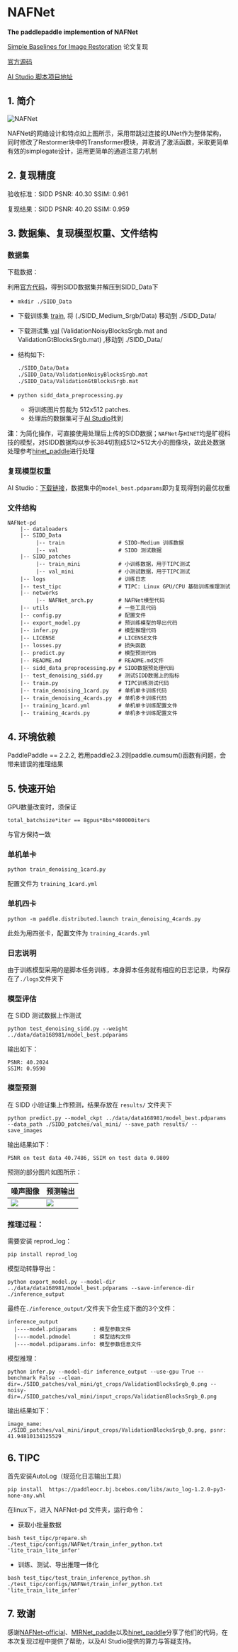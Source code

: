 # **NAFNet**
**The paddlepaddle  implemention of NAFNet**

[Simple Baselines for Image Restoration](https://arxiv.org/pdf/2204.04676)  论文复现

[官方源码](https://github.com/megvii-research/NAFNet)

[AI Studio 脚本项目地址](https://aistudio.baidu.com/aistudio/clusterprojectdetail/4460788)

## 1. 简介

![NAFNet](https://ai-studio-static-online.cdn.bcebos.com/699b87449c7e495f8655ae5ac8bc0eb77bed4d9cd828451e8939ddbc5732a704)

NAFNet的网络设计和特点如上图所示，采用带跳过连接的UNet作为整体架构，同时修改了Restormer块中的Transformer模块，并取消了激活函数，采取更简单有效的simplegate设计，运用更简单的通道注意力机制

## 2. 复现精度

验收标准：SIDD PSNR: 40.30 SSIM: 0.961 

复现结果：SIDD PSNR: 40.20 SSIM: 0.959

## 3. 数据集、复现模型权重、文件结构

### 数据集

下载数据：

利用[官方代码](https://github.com/megvii-model/HINet#image-restoration-tasks)，得到SIDD数据集并解压到SIDD_Data下


  * ```mkdir ./SIDD_Data ```
  
  * 下载训练集 [train](https://www.eecs.yorku.ca/~kamel/sidd/dataset.php), 将 (./SIDD_Medium_Srgb/Data) 移动到 ./SIDD_Data/
  * 下载测试集 [val](https://www.eecs.yorku.ca/~kamel/sidd/benchmark.php)  (ValidationNoisyBlocksSrgb.mat and ValidationGtBlocksSrgb.mat) ,移动到 ./SIDD_Data/
  * 结构如下:
  
    ```bash
    ./SIDD_Data/Data
    ./SIDD_Data/ValidationNoisyBlocksSrgb.mat
    ./SIDD_Data/ValidationGtBlocksSrgb.mat
    ```
  
  * ```python sidd_data_preprocessing.py```
    * 将训练图片剪裁为 512x512 patches.
    * 处理后的数据集可于[AI Studio](https://aistudio.baidu.com/aistudio/datasetdetail/149460/0)找到

**注**：为简化操作，可直接使用处理后上传的SIDD数据；`NAFNet`与`HINET`均是旷视科技的模型，对SIDD数据均以步长384切割成512×512大小的图像块，故此处数据处理参考[hinet_paddle](https://github.com/youngAt19/hinet_paddle)进行处理


### 复现模型权重

AI Studio：[下载链接](https://aistudio.baidu.com/aistudio/datasetdetail/168981)，数据集中的`model_best.pdparams`即为复现得到的最优权重


### 文件结构

```
NAFNet-pd
    |-- dataloaders
    |-- SIDD_Data
         |-- train                 # SIDD-Medium 训练数据
         |-- val                   # SIDD 测试数据
    |-- SIDD_patches
         |-- train_mini            # 小训练数据，用于TIPC测试
         |-- val_mini              # 小测试数据，用于TIPC测试
    |-- logs                       # 训练日志
    |-- test_tipc                  # TIPC: Linux GPU/CPU 基础训练推理测试
    |-- networks
         |-- NAFNet_arch.py        # NAFNet模型代码
    |-- utils                      # 一些工具代码
    |-- config.py                  # 配置文件
    |-- export_model.py            # 预训练模型的导出代码
    |-- infer.py                   # 模型推理代码
    |-- LICENSE                    # LICENSE文件
    |-- losses.py                  # 损失函数
    |-- predict.py                 # 模型预测代码
    |-- README.md                  # README.md文件
    |-- sidd_data_preprocessing.py # SIDD数据预处理代码
    |-- test_denoising_sidd.py     # 测试SIDD数据上的指标
    |-- train.py                   # TIPC训练测试代码
    |-- train_denoising_1card.py   # 单机单卡训练代码
    |-- train_denoising_4cards.py  # 单机多卡训练代码
    |-- training_1card.yml         # 单机单卡训练配置文件
    |-- training_4cards.py         # 单机多卡训练配置文件
```

## 4. 环境依赖

PaddlePaddle == 2.2.2, 若用paddle2.3.2则paddle.cumsum()函数有问题，会带来错误的推理结果

## 5. 快速开始

GPU数量改变时，须保证

`total_batchsize*iter == 8gpus*8bs*400000iters`

与官方保持一致
### 单机单卡

```shell
python train_denoising_1card.py
```

配置文件为 `training_1card.yml`

### 单机四卡

```shell
python -m paddle.distributed.launch train_denoising_4cards.py
```

此处为用四张卡，配置文件为 `training_4cards.yml`


### 日志说明

由于训练模型采用的是脚本任务训练，本身脚本任务就有相应的日志记录，均保存在了`./logs`文件夹下


### 模型评估

在 SIDD 测试数据上作测试

```
python test_denoising_sidd.py --weight ../data/data168981/model_best.pdparams 
```

输出如下：

```
PSNR: 40.2024
SSIM: 0.9590
```


### 模型预测

在 SIDD 小验证集上作预测，结果存放在 `results/` 文件夹下

```
python predict.py --model_ckpt ../data/data168981/model_best.pdparams --data_path ./SIDD_patches/val_mini/ --save_path results/ --save_images
```

输出结果如下：

```
PSNR on test data 40.7486, SSIM on test data 0.9809
```

预测的部分图片如图所示：

| 噪声图像 | 预测输出 |
| --- | --- |
| ![](https://ai-studio-static-online.cdn.bcebos.com/f6379004f10548b28c69e6e841d015594eccdfda204e4581ac40502ac64c2063)| ![](https://ai-studio-static-online.cdn.bcebos.com/597817cf3cc442d3a3d2b733d77924a788f80f0c6e7a4e9cbe38085b00785563)|

### 推理过程：

需要安装 reprod_log：

```
pip install reprod_log
```

模型动转静导出：

```
python export_model.py --model-dir ../data/data168981/model_best.pdparams --save-inference-dir ./inference_output
```

最终在`./inference_output/`文件夹下会生成下面的3个文件：

```
inference_output
  |----model.pdiparams     : 模型参数文件
  |----model.pdmodel       : 模型结构文件
  |----model.pdiparams.info: 模型参数信息文件
```

模型推理：

```
python infer.py --model-dir inference_output --use-gpu True --benchmark False --clean-dir=./SIDD_patches/val_mini/gt_crops/ValidationBlocksSrgb_0.png --noisy-dir=./SIDD_patches/val_mini/input_crops/ValidationBlocksSrgb_0.png
```

输出结果如下：

```
image_name: ./SIDD_patches/val_mini/input_crops/ValidationBlocksSrgb_0.png, psnr: 41.94810134125529
```

## 6. TIPC

首先安装AutoLog（规范化日志输出工具）

```
pip install  https://paddleocr.bj.bcebos.com/libs/auto_log-1.2.0-py3-none-any.whl
```

在linux下，进入 NAFNet-pd 文件夹，运行命令：

- 获取小批量数据

```shell
bash test_tipc/prepare.sh ./test_tipc/configs/NAFNet/train_infer_python.txt 'lite_train_lite_infer'
```
- 训练、测试、导出推理一体化

```sehll
bash test_tipc/test_train_inference_python.sh ./test_tipc/configs/NAFNet/train_infer_python.txt 'lite_train_lite_infer'
```

## 7. 致谢
感谢[NAFNet-official](https://github.com/megvii-research/NAFNet)、[MIRNet_paddle](https://github.com/sldyns/MIRNet_paddle)以及[hinet_paddle](https://github.com/youngAt19/hinet_paddle)分享了他们的代码，在本次复现过程中提供了帮助，以及AI Studio提供的算力与答疑支持。
